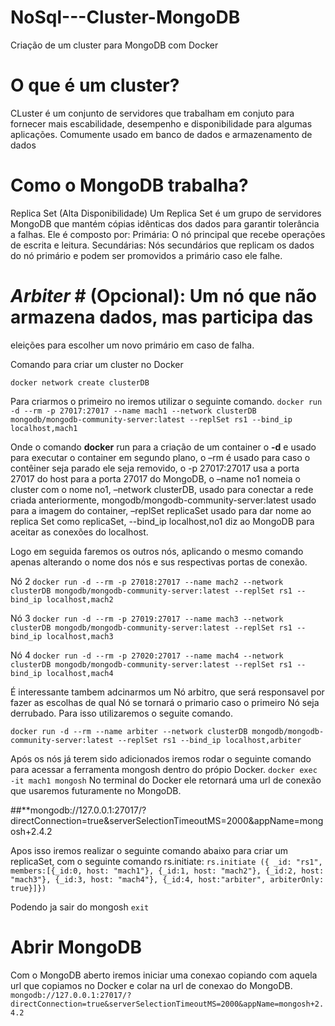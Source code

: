 # NoSql---Cluster-MongoDB
Criação de um cluster para MongoDB com Docker

# **O que é um cluster?**
CLuster é um conjunto de servidores que trabalham em conjuto para fornecer mais escabilidade, 
desempenho e disponibilidade para algumas aplicações. Comumente usado em banco de dados e 
armazenamento de dados
# **Como o MongoDB trabalha?**
Replica Set (Alta Disponibilidade)
Um Replica Set é um grupo de servidores MongoDB que mantém cópias idênticas
dos dados para garantir tolerância a falhas. Ele é composto por:
Primária: O nó principal que recebe operações de escrita e leitura.
Secundárias: Nós secundários que replicam os dados do nó primário e
podem ser promovidos a primário caso ele falhe.
# *Arbiter* # (Opcional): Um nó que não armazena dados, mas participa das 
eleições para escolher um novo primário em caso de falha.


Comando para criar um cluster no Docker

`docker network create clusterDB`

Para criarmos o primeiro no iremos utilizar o seguinte comando.
`docker run -d --rm -p 27017:27017 --name mach1 --network clusterDB mongodb/mongodb-community-server:latest --replSet rs1 --bind_ip localhost,mach1`

Onde o comando **docker** run para a criação de um container o **-d** e usado para executar o container em segundo plano, o –rm é usado para caso o contêiner seja parado ele seja removido, o -p 27017:27017 usa a porta 27017 do host para a porta 27017 do MongoDB, o –name no1 nomeia o cluster com o nome no1, –network clusterDB, usado para conectar a rede criada anteriormente, mongodb/mongodb-community-server:latest usado para a imagem do container, –replSet replicaSet usado para dar nome ao replica Set como replicaSet, --bind_ip localhost,no1 diz ao MongoDB para aceitar as conexões do localhost.

Logo em seguida faremos os outros nós, aplicando o mesmo comando apenas alterando o nome dos nós e sus respectivas portas de conexão.

Nó 2 
`docker run -d --rm -p 27018:27017 --name mach2 --network clusterDB mongodb/mongodb-community-server:latest --replSet rs1 --bind_ip localhost,mach2`

Nó 3
`docker run -d --rm -p 27019:27017 --name mach3 --network clusterDB mongodb/mongodb-community-server:latest --replSet rs1 --bind_ip localhost,mach3`

Nó 4 
`docker run -d --rm -p 27020:27017 --name mach4 --network clusterDB mongodb/mongodb-community-server:latest --replSet rs1 --bind_ip localhost,mach4`

É interessante tambem adcinarmos um Nó arbitro, que será responsavel por fazer as escolhas de qual Nó se tornará o primario caso o primeiro Nó seja derrubado. Para isso utilizaremos o seguite comando.

`docker run -d --rm --name arbiter --network clusterDB mongodb/mongodb-community-server:latest --replSet rs1 --bind_ip localhost,arbiter`

Após os nós já terem sido adicionados iremos rodar o seguinte comando para acessar a ferramenta mongosh dentro do própio Docker.
`docker exec -it mach1 mongosh`
No terminal do Docker ele retornará uma url de conexão que usaremos futuramente no MongoDB.

##**mongodb://127.0.0.1:27017/?directConnection=true&serverSelectionTimeoutMS=2000&appName=mongosh+2.4.2

Apos isso iremos realizar o seguinte comando abaixo para criar um replicaSet, com o seguinte comando rs.initiate:
`rs.initiate ({ _id: "rs1", members:[{_id:0, host: "mach1"}, {_id:1, host: "mach2"}, {_id:2, host: "mach3"}, {_id:3, host: "mach4"}, {_id:4, host:"arbiter", arbiterOnly: true}]})`

Podendo ja sair do mongosh
`exit`

# **Abrir MongoDB**
Com o MongoDB aberto iremos iniciar uma conexao copiando com aquela url que copiamos no Docker e colar na url de conexao do MongoDB.
`mongodb://127.0.0.1:27017/?directConnection=true&serverSelectionTimeoutMS=2000&appName=mongosh+2.4.2`





